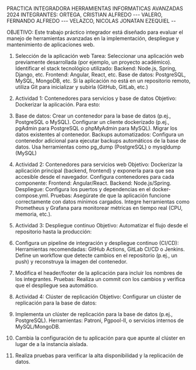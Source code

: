 PRACTICA INTEGRADORA HERRAMIENTAS INFORMATICAS AVANZADAS 2024
INTEGRANTES: ORTEGA, CRISTIAN ALFREDO ---
             VALERO, FERNANDO ALFREDO ---
             VELAZCO, NICOLAS JONATAN EZEQUIEL --

OBJETIVO: Este trabajo práctico integrador está diseñado para evaluar el manejo de herramientas avanzadas en la implementación, despliegue y mantenimiento de aplicaciones web.

1. Selección de la aplicación web
Tarea: Seleccionar una aplicación web previamente desarrollada (por ejemplo, un proyecto académico). Identificar el stack tecnológico utilizado:
 Backend: Node.js, Spring, Django, etc.
 Frontend: Angular, React, etc.
 Base de datos: PostgreSQL, MySQL, MongoDB, etc.
 Si la aplicación no está en un repositorio remoto, utiliza Git para inicializar y subirla (GitHub, GitLab, etc.)
2. Actividad 1: Contenedores para servicios y base de datos
Objetivo: Dockerizar la aplicación. Para esto:
1. Base de datos:
Crear un contenedor para la base de datos (p.ej., PostgreSQL o MySQL).
Configurar un cliente dockerizado (p.ej., pgAdmin para PostgreSQL o phpMyAdmin para MySQL).
Migrar los datos existentes al contenedor.
Backups automatizados: Configura un contenedor adicional para ejecutar backups automáticos de la base de datos. Usa herramientas como pg_dump (PostgreSQL) o mysqldump (MySQL)
3. Actividad 2: Contenedores para servicios web
Objetivo: Dockerizar la aplicación principal (backend, frontend) y exponerla para que sea
accesible desde el navegador.
Configura contenedores para cada componente:
Frontend: Angular/React.
Backend: Node.js/Spring.
Despliegue: Configura los puertos y dependencias en el docker-compose.yml.
Pruebas: Asegúrate de que la aplicación funcione correctamente con datos mínimos
cargados.
Integre herramientas como Prometheus y Grafana para monitorear métricas en tiempo real (CPU, memoria, etc.).

4. Actividad 3: Despliegue continuo
Objetivo: Automatizar el flujo desde el repositorio hasta la producción:
1. Configura un pipeline de integración y despliegue continuo (CI/CD): Herramientas recomendadas: GitHub Actions, GitLab CI/CD o Jenkins. Define un workflow que detecte cambios en el repositorio (p.ej., un push) y reconstruya la imagen del contenedor.
2. Modifica el header/footer de la aplicación para incluir los nombres de los integrantes.
Pruebas: Realiza un commit con los cambios y verifica que el despliegue sea automático.
5. Actividad 4: Clúster de replicación
Objetivo: Configurar un clúster de replicación para la base de datos:
1. Implementa un clúster de replicación para la base de datos (p.ej., PostgreSQL). Herramientas: Patroni, Pgpool-II, o servicios internos de MySQL/MongoDB.
2. Cambia la configuración de tu aplicación para que apunte al clúster en lugar de a la
instancia aislada.
3. Realiza pruebas para verificar la alta disponibilidad y la replicación de datos.

